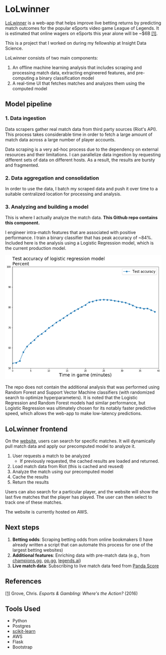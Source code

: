 # LoLwinner

[LoLwinner](http://lolwinner.chaneylin.com/) is a web-app that helps improve live betting returns by predicting match outcomes for the popular eSports video game League of Legends. It is estimated that online wagers on eSports this year alone will be ~$6B [[1]](https://www.thelines.com/wp-content/uploads/2018/03/Esports-and-Gambling.pdf). 

This is a project that I worked on during my fellowship at Insight Data Science.

LoLwinner consists of two main components:
1. An offline machine learning analysis that includes scraping and processing match data, extracting engineered features, and pre-computing a binary classification model
2. A real-time UI that fetches matches and analyzes them using the computed model

## Model pipeline
### 1. Data ingestion
Data scrapers gather real match data from third party sources (Riot's API). This process takes considerable time in order to fetch a large amount of match data across a large number of player accounts.

Data scraping is a very ad-hoc process due to the dependency on external resources and their limitations. I can parallelize data ingestion by requesting different sets of data on different hosts. As a result, the results are bursty and fragmented.

### 2. Data aggregation and consolidation

In order to use the data, I batch my scraped data and push it over time to a suitable centralized location for processing and analysis.

### 3. Analyzing and building a model
This is where I actually analyze the match data. **This Github repo contains this component.**

I engineer intra-match features that are associated with positive performance. I train a binary classifier that has peak accuracy of ~84%. Included here is the analysis using a Logistic Regression model, which is the current production model.

<p align="center">
<img src="https://github.com/clin-projects/LoLwinner/blob/master/LoLwinner_acc.png" height="400">
</p>

The repo does not contain the additional analysis that was performed using Random Forest and Support Vector Machine classifiers (with randomized search to optimize hyperparameters). It is noted that the Logistic Regression and Random Forest models had similar performance, but Logistic Regression was ultimately chosen for its notably faster predictive speed, which allows the web-app to make low-latency predictions.


## LoLwinner frontend

On the [website](http://lolwinner.chaneylin.com/), users can search for specific matches. It will dynamically pull match data and apply our precomputed model to analyze it.

1. User requests a match to be analyzed
   - If previously requested, the cached results are loaded and returned.
2. Load match data from Riot (this is cached and reused)
3. Analyze the match using our precomputed model
4. Cache the results
5. Return the results

Users can also search for a particular player, and the website will show the last five matches that the player has played. The user can then select to track one of these matches.

The website is currently hosted on AWS.

## Next steps

1. **Betting odds**: Scraping betting odds from online bookmakers (I have already written a script that can automate this process for one of the largest betting websites)
2. **Additional features**: Enriching data with pre-match data (e.g., from [champions.gg](https://champion.gg), [op.gg](http://na.op.gg/), [legends.ai](https://legends.ai))
3. **Live match data**: Subscribing to live match data feed from [Panda Score](https://api.pandascore.co/ws/league-of-legends/reference)

## References
[[1]](https://www.thelines.com/wp-content/uploads/2018/03/Esports-and-Gambling.pdf) Grove, Chris. *Esports & Gambling: Where's the Action?* (2016)

## Tools Used

- Python
- Postgres
- [scikit-learn](http://scikit-learn.org)
- AWS
- Flask
- Bootstrap
